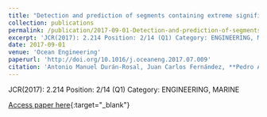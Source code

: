 ```yaml
---
title: "Detection and prediction of segments containing extreme significant wave heights"
collection: publications
permalink: /publication/2017-09-01-Detection-and-prediction-of-segments-containing-extreme-significant-wave-heights
excerpt: 'JCR(2017): 2.214 Position: 2/14 (Q1) Category: ENGINEERING, MARINE'
date: 2017-09-01
venue: 'Ocean Engineering'
paperurl: 'http://doi.org/10.1016/j.oceaneng.2017.07.009'
citation: 'Antonio Manuel Durán-Rosal, Juan Carlos Fernández, **Pedro Antonio Gutiérrez, **César Hervás-Martínez, &quot;Detection and prediction of segments containing extreme significant wave heights.&quot; Ocean Engineering, Vol. 142, 2017, pp.268-279.'
---
```

JCR(2017): 2.214 Position: 2/14 (Q1) Category: ENGINEERING, MARINE

[Access paper here](http://doi.org/10.1016/j.oceaneng.2017.07.009){:target="_blank"}
